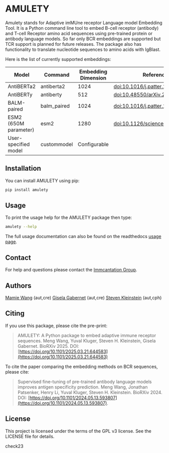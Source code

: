 # AMULETY

Amulety stands for Adaptive imMUne receptor Language model Embedding Tool.
It is a Python command line tool to embed B-cell receptor (antibody) and T-cell Receptor amino acid sequences using pre-trained protein or antibody language models. So far only BCR embeddings are supported but TCR support is planned for future releases. The package also has functionality to translate nucleotide sequences to amino acids with IgBlast.

Here is the list of currently supported embeddings:

| Model                 | Command     | Embedding Dimension | Reference                                                                        |
| --------------------- | ----------- | ------------------- | -------------------------------------------------------------------------------- |
| AntiBERTa2            | antiberta2  | 1024                | [doi:10.1016/j.patter.2022.100513](https://doi.org/10.1016/j.patter.2022.100513) |
| AntiBERTy             | antiberty   | 512                 | [doi:10.48550/arXiv.2112.07782](https://doi.org/10.48550/arXiv.2112.07782)       |
| BALM-paired           | balm_paired | 1024                | [doi:10.1016/j.patter.2024.100967](https://doi.org/10.1016/j.patter.2024.100967) |
| ESM2 (650M parameter) | esm2        | 1280                | [doi:10.1126/science.ade2574](https://doi.org/10.1126/science.ade2574)           |
| User-specified model  | custommodel | Configurable        |                                                                                  |

## Installation

You can install AMULETY using pip:

```bash
pip install amulety
```

## Usage

To print the usage help for the AMULETY package then type:

```bash
amulety --help
```

The full usage documentation can also be found on the readthedocs [usage page](https://amulety.readthedocs.io/en/latest/usage.html).

## Contact

For help and questions please contact the [Immcantation Group](mailto:immcantation@googlegroups.com).

## Authors

[Mamie Wang](https://github.com/mamie) (aut,cre)
[Gisela Gabernet](https://github.com/ggabernet) (aut,cre)
[Steven Kleinstein](mailto:steven.kleinstein@yale.edu) (aut,cph)

## Citing

If you use this package, please cite the pre-print:

> AMULETY: A Python package to embed adaptive immune receptor sequences.
> Meng Wang, Yuval Kluger, Steven H. Kleinstein, Gisela Gabernet.
> BioRXiv 2025. DOI: [https://doi.org/10.1101/2025.03.21.644583](https://doi.org/10.1101/2025.03.21.644583)

To cite the paper comparing the embedding methods on BCR sequences, please cite:

> Supervised fine-tuning of pre-trained antibody language models improves antigen specificity prediction.
> Meng Wang, Jonathan Patsenker, Henry Li, Yuval Kluger, Steven H. Kleinstein.
> BioRXiv 2024. DOI: [https://doi.org/10.1101/2024.05.13.593807](https://doi.org/10.1101/2024.05.13.593807).

## License

This project is licensed under the terms of the GPL v3 license. See the LICENSE file for details.

check23
